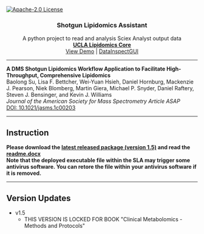 <!-- PROJECT SHIELDS -->
[![Apache-2.0 License][license-shield]][license-url]


<!-- PROJECT TITLE -->
<p align="center">
 <h3 align="center">Shotgun Lipidomics Assistant</h3>
  <p align="center">
    A python project to read and analysis Sciex Analyst output data
    <br />
    <a href="https://www.uclalipidomics.net/"><strong>UCLA Lipidomics Core</strong></a>
    <br />
    <a href="https://youtu.be/1bBZkzZ6BM0">View Demo</a>
     |
    <a href="https://github.com/syjgino/DataInspectGUI">DataInspectGUI</a>
  </p>
</p>
<hr/>

<!-- Publication -->
**A DMS Shotgun Lipidomics Workflow Application to Facilitate High-Throughput, Comprehensive Lipidomics**<br />Baolong Su, Lisa F. Bettcher, Wei-Yuan Hsieh, Daniel Hornburg, Mackenzie J. Pearson, Niek Blomberg, Martin Giera, Michael P. Snyder, Daniel Raftery, Steven J. Bensinger, and Kevin J. Williams<br />*Journal of the American Society for Mass Spectrometry Article ASAP*<br />[DOI: 10.1021/jasms.1c00203](https://doi.org/10.1021/jasms.1c00203)
<hr/>


<!-- Instruction -->
## Instruction
**Please download the [latest released package (version 1.5)](https://github.com/syjgino/SLA/releases/tag/v1.5book)
and read the [readme.docx](https://github.com/syjgino/SLA/blob/v1.5-keyV4/readme.docx)**<br/>
**Note that the deployed executable file within the SLA may trigger some antivirus software. 
You can retore the file within your antivirus software if it is removed.**
<hr/>


<!-- UPDATES -->
## Version Updates

* v1.5
  * THIS VERSION IS LOCKED FOR BOOK "Clinical Metabolomics - Methods and Protocols"








[license-shield]: https://img.shields.io/badge/License-Apache%202.0-green.svg
[license-url]: LICENSE
